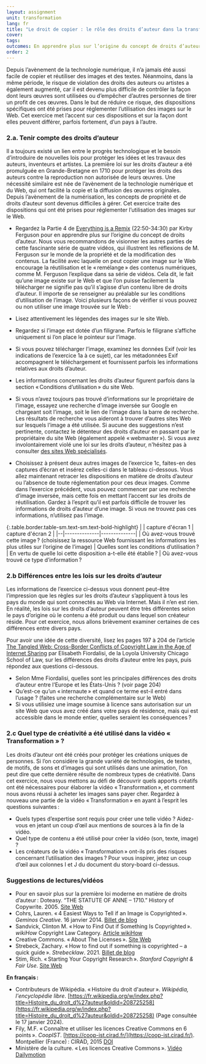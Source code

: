 ```yaml
---
layout: assignment
unit: transformation
lang: fr
title: "Le droit de copier : le rôle des droits d’auteur dans la transformation "  
cover:
tags:
outcomes: En apprendre plus sur l’origine du concept de droits d’auteur et sur le partage de contenus sur le Web 
order: 2
---
```


Depuis l’avènement de la technologie numérique, il n’a jamais été aussi facile de copier et réutiliser des images et des textes. Néanmoins, dans la même période, le risque de violation des droits des auteurs ou artistes a également augmenté, car il est devenu plus difficile de contrôler la façon dont leurs œuvres sont utilisées ou d’empêcher d’autres personnes de tirer un profit de ces œuvres. Dans le but de réduire ce risque, des dispositions spécifiques ont été prises pour réglementer l’utilisation des images sur le Web. Cet exercice met l’accent sur ces dispositions et sur la façon dont elles peuvent différer, parfois fortement, d’un pays à l’autre.
<!-- more -->

<!-- briefing-student -->

### 2.a. Tenir compte des droits d’auteur  
<!-- section-contents -->
Il a toujours existé un lien entre le progrès technologique et le besoin d’introduire de nouvelles lois pour protéger les idées et les travaux des auteurs, inventeurs et artistes. La première loi sur les droits d’auteur a été promulguée en Grande-Bretagne en 1710 pour protéger les droits des auteurs contre la reproduction non autorisée de leurs œuvres. Une nécessité similaire est née de l’avènement de la technologie numérique et du Web, qui ont facilité la copie et la diffusion des œuvres originales. Depuis l’avènement de la numérisation, les concepts de propriété et de droits d’auteur sont devenus difficiles à gérer. Cet exercice traite des dispositions qui ont été prises pour réglementer l’utilisation des images sur le Web.

- Regardez la Partie 4 de [Everything is a Remix](https://youtu.be/nJPERZDfyWc?t=1370) (22:50-34:30) par Kirby Ferguson pour en apprendre plus sur l’origine du concept de droits d’auteur. Nous vous recommandons de visionner les autres parties de cette fascinante série de quatre vidéos, qui illustrent les réflexions de M. Ferguson sur le monde de la propriété et de la modification des contenus.
La facilité avec laquelle on peut copier une image sur le Web encourage la réutilisation et le «&#x202F;remélange&#x202F;» des contenus numériques, comme M. Ferguson l’explique dans sa série de vidéos. Cela dit, le fait qu’une image existe sur le Web et que l’on puisse facilement la télécharger ne signifie pas qu’il s’agisse d’un contenu libre de droits d’auteur. Il importe de se renseigner au préalable sur les conditions d’utilisation de l’image.
Voici plusieurs façons de vérifier si vous pouvez ou non utiliser une image trouvée sur le Web&#x202F;:
- Lisez attentivement les légendes des images sur le site Web.
- Regardez si l’image est dotée d’un filigrane. Parfois le filigrane s’affiche uniquement si l’on place le pointeur sur l’image.
- Si vous pouvez télécharger l’image, examinez les données Exif (voir les indications de l’exercice 1a à ce sujet), car les métadonnées Exif accompagnent le téléchargement et fournissent parfois les informations relatives aux droits d’auteur.
- Les informations concernant les droits d’auteur figurent parfois dans la section «&#x202F;Conditions d’utilisation&#x202F;» du site Web.
- Si vous n’avez toujours pas trouvé d’informations sur le propriétaire de l’image, essayez une recherche d’image inversée sur Google en chargeant soit l’image, soit le lien de l’image dans la barre de recherche. Les résultats de recherche vous aideront à trouver d’autres sites Web sur lesquels l’image a été utilisée.
Si aucune des suggestions n’est pertinente, contactez le détenteur des droits d’auteur en passant par le propriétaire du site Web (également appelé «&#x202F;webmaster&#x202F;»).
Si vous avez involontairement violé une loi sur les droits d’auteur, n'hésitez pas à consulter [des sites Web spécialisés](https://fairuse.stanford.edu/overview/website-permissions/websites/).

- Choisissez à présent deux autres images de l’exercice 1c, faites-en des captures d’écran et insérez celles-ci dans le tableau ci-dessous. Vous allez maintenant retracer les dispositions en matière de droits d’auteur ou l’absence de toute réglementation pour ces deux images. Comme dans l’exercice précédent, vous pouvez commencer par une recherche d’image inversée, mais cette fois en mettant l’accent sur les droits de réutilisation. Gardez à l’esprit qu’il est parfois difficile de trouver les informations de droits d’auteur d’une image. Si vous ne trouvez pas ces informations, n’utilisez pas l’image.

{:.table.border.table-sm.text-sm.text-bold-highlight}
|  | capture d'écran 1 | capture d'écran 2 |
|--|--------------|--------------|
| Où avez-vous trouvé cette image&#x202F;? (choisissez la ressource Web fournissant les informations les plus utiles sur l’origine de l’image) 
| Quelles sont les conditions d’utilisation&#x202F;? 
| En vertu de quelle loi cette disposition a-t-elle été établie&#x202F;? 
| Où avez-vous trouvé ce type d’information&#x202F;?

<!-- section --> 

### 2.b Différences entre les lois sur les droits d’auteur
<!-- section-contents -->

Les informations de l’exercice ci-dessus vous donnent peut-être l’impression que les règles sur les droits d’auteur s’appliquent à tous les pays du monde qui sont connectés au Web via Internet. Mais il n’en est rien. En réalité, les lois sur les droits d’auteur peuvent être très différentes selon le pays d’origine où le contenu a été produit ou dans lequel son créateur réside. Pour cet exercice, nous allons brièvement examiner certaines de ces différences entre divers pays.

Pour avoir une idée de cette diversité, lisez les pages 197 à 204 de l’article [The Tangled Web: Cross-Border Conflicts of Copyright Law in the Age of Internet Sharing](https://lawecommons.luc.edu/cgi/viewcontent.cgi?article=1178&context=lucilr) par Elisabeth Fiordalisi, de la Loyola University Chicago School of Law, sur les différences des droits d’auteur entre les pays, puis répondez aux questions ci-dessous.
- Selon Mme Fiordalisi, quelles sont les principales différences des droits d’auteur entre l’Europe et les États-Unis ? (voir page 204)
- Qu’est-ce qu’un «&#x202F;internaute&#x202F;» et quand ce terme est-il entré dans l’usage ? (faites une recherche complémentaire sur le Web)
- Si vous utilisiez une image soumise à licence sans autorisation sur un site Web que vous avez créé dans votre pays de résidence, mais qui est accessible dans le monde entier, quelles seraient les conséquences&#x202F;?




<!-- section --> 

### 2.c Quel type de créativité a été utilisé dans la vidéo « Transformation » ?
<!-- section-contents -->

Les droits d’auteur ont été créés pour protéger les créations uniques de personnes. Si l’on considère la grande variété de technologies, de textes, de motifs, de sons et d’images qui sont utilisés dans une animation, l’on peut dire que cette dernière résulte de nombreux types de créativité. Dans cet exercice, nous vous mettons au défi de découvrir quels apports créatifs ont été nécessaires pour élaborer la vidéo «&#x202F;Transformation&#x202F;», et comment nous avons réussi à acheter les images sans payer cher.
Regardez à nouveau une partie de la  vidéo «&#x202F;Transformation&#x202F;» en ayant à l’esprit les questions suivantes&#x202F;:
- Quels types d’expertise sont requis pour créer une telle vidéo ? Aidez-vous en jetant un coup d’œil aux mentions de sources à la fin de la vidéo.
- Quel type de contenu a été utilisé pour créer la vidéo (son, texte, image) ?
- Les créateurs de la vidéo «&#x202F;Transformation&#x202F;» ont-ils pris des risques concernant l’utilisation des images&#x202F;? Pour vous inspirer, jetez un coup d’œil aux colonnes I et J du document du story-board ci-dessus.

<!-- section --> 

### Suggestions de lectures/vidéos
<!-- section-contents --> 

- Pour en savoir plus sur la première loi moderne en matière de droits d’auteur&#x202F;: Doteasy. “THE STATUTE OF ANNE – 1710.” History of Copywrite. 2005. [Site Web](http://historyofcopyright.org/pb/wp_ff342f50/wp_ff342f50.html)
- Cohrs, Lauren. «&#x202F;4 Easiest Ways to Tell if an Image is Copyrighted&#x202F;». *Geminos Creative*. 16 janvier 2014. [Billet de blog](https://www.drumbeatmarketing.net/marketing-blog/4-easiest-ways-tell-image-copyrighted)
- Sandvick, Clinton M. «&#x202F;How to Find Out if Something Is Copyrighted&#x202F;». *wikiHow* Copyright Law Category. [Article wikiHow](https://www.wikihow.com/Find-Out-if-Something-Is-Copyrighted) 
- Creative Commons. «&#x202F;About The Licenses&#x202F;». [Site Web](https://creativecommons.org/licenses/)
- Strebeck, Zachary. «&#x202F;How to find out if something is copyrighted – a quick guide&#x202F;». *Strebecklaw*. 2021. [Billet de blog](https://strebecklaw.com/find-something-copyrighted-quick-guide/)
- Stim, Rich. «&#x202F;Starting Your Copyright Research&#x202F;». *Stanford Copyright & Fair Use*. [Site Web](https://fairuse.stanford.edu/overview/copyright-research/getting-started/)

**En français&#x202F;:**
- Contributeurs de Wikipédia. «&#x202F;Histoire du droit d'auteur&#x202F;». *Wikipédia, l'encyclopédie libre*. [https://fr.wikipedia.org/w/index.php?title=Histoire_du_droit_d%27auteur&oldid=208725258](https://fr.wikipedia.org/w/index.php?title=Histoire_du_droit_d%27auteur&oldid=208725258) (Page consultée le 17 janvier 2024).
- Fily, M.F. «&#x202F;Connaître et utiliser les licences Creative Commons en 6 points&#x202F;». *CoopIST*.  [https://coop-ist.cirad.fr/](https://coop-ist.cirad.fr/). Montpellier (France)&#x202F;: CIRAD, 2015 
[DOI](https://doi.org/10.18167/xtnv-d457)
- Ministère de la culture. «&#x202F;Les licences Creative Commons&#x202F;». [Vidéo Dailymotion](https://dai.ly/x1tg4gv) 

<!-- briefing-teacher -->


